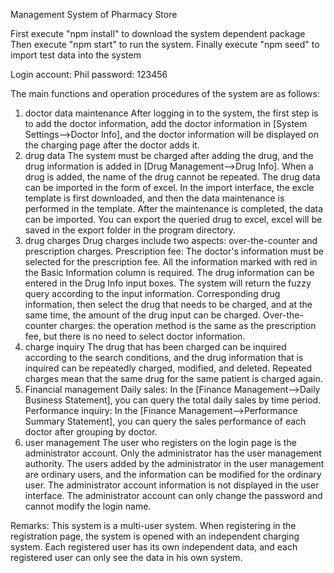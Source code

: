 Management System of Pharmacy Store

First execute "npm install" to download the system dependent package
Then execute "npm start" to run the system.
Finally execute "npm seed" to import test data into the system

Login account: Phil  password: 123456

The main functions and operation procedures of the system are as follows:
1. doctor data maintenance
After logging in to the system, the first step is to add the doctor information, add the doctor information in [System Settings-->Doctor Info], and the doctor information will be displayed on the charging page after the doctor adds it.
2. drug data
The system must be charged after adding the drug, and the drug information is added in [Drug Management-->Drug Info].
When a drug is added, the name of the drug cannot be repeated.
The drug data can be imported in the form of excel. In the import interface, the excle template is first downloaded, and then the data maintenance is performed in the template. After the maintenance is completed, the data can be imported.
You can export the queried drug to excel, excel will be saved in the export folder in the program directory.
3. drug charges
Drug charges include two aspects: over-the-counter and prescription charges.
Prescription fee: The doctor's information must be selected for the prescription fee. All the information marked with red in the Basic Information column is required. The drug information can be entered in the Drug Info input boxes. The system will return the fuzzy query according to the input information. Corresponding drug information, then select the drug that needs to be charged, and at the same time, the amount of the drug input can be charged.
Over-the-counter charges: the operation method is the same as the prescription fee, but there is no need to select doctor information.
4. charge inquiry
The drug that has been charged can be inquired according to the search conditions, and the drug information that is inquired can be repeatedly charged, modified, and deleted. Repeated charges mean that the same drug for the same patient is charged again.
5. Financial management
Daily sales:
In the [Finance Management-->Daily Business Statement], you can query the total daily sales by time period.
Performance inquiry:
In the [Finance Management-->Performance Summary Statement], you can query the sales performance of each doctor after grouping by doctor.
6. user management
The user who registers on the login page is the administrator account. Only the administrator has the user management authority. The users added by the administrator in the user management are ordinary users, and the information can be modified for the ordinary user. The administrator account information is not displayed in the user interface. The administrator account can only change the password and cannot modify the login name.

Remarks:
This system is a multi-user system. When registering in the registration page, the system is opened with an independent charging system. Each registered user has its own independent data, and each registered user can only see the data in his own system.
